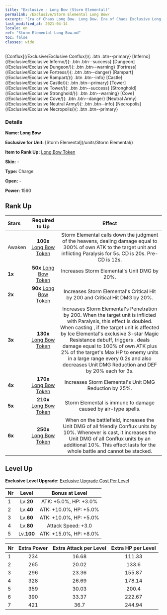 ```yaml
---
title: "Exclusive - Long Bow (Storm Elemental)"
permalink: /Exclusive/Storm Elemental Long Bow/
excerpt: "Era of Chaos Long Bow. Long Bow. Era of Chaos Exclusive Long Bow. Storm Elemental Exclusive."
last_modified_at: 2021-04-14
locale: en
ref: "Storm Elemental Long Bow.md"
toc: false
classes: wide
---
```

 [Conflux](/Exclusive/Exclusive Conflux/){: .btn .btn--primary} [Inferno](/Exclusive/Exclusive Inferno/){: .btn .btn--success} [Dungeon](/Exclusive/Exclusive Dungeon/){: .btn .btn--warning} [Fortress](/Exclusive/Exclusive Fortress/){: .btn .btn--danger} [Rampart](/Exclusive/Exclusive Rampart/){: .btn .btn--info} [Castle](/Exclusive/Exclusive Castle/){: .btn .btn--primary} [Tower](/Exclusive/Exclusive Tower/){: .btn .btn--success} [Stronghold](/Exclusive/Exclusive Stronghold/){: .btn .btn--warning} [Cove](/Exclusive/Exclusive Cove/){: .btn .btn--danger} [Neutral Army](/Exclusive/Exclusive Neutral Army/){: .btn .btn--info} [Necropolis](/Exclusive/Exclusive Necropolis/){: .btn .btn--primary} 

### Details
 **Name: Long Bow** 

 **Exclusive for Unit:** [Storm Elemental](/units/Storm Elemental/) 

 **Item to Rank Up:** [Long Bow Token](/Items/con_914/)

 **Skin:** -

 **Type:** Charge

 **Open:** -

 **Power:** 1560

## Rank Up

  |     Stars    |  Required to Up | Effect |
  |:-------------|:---------------:|:---------------:|
  |  Awaken  | **100x** [Long Bow Token](/Items/con_914/) | <Force of Nature> Storm Elemental calls down the judgment of the heavens, dealing damage equal to 300% of own ATK to the target unit and inflicting Paralysis for 5s. CD is 20s. Pre-CD is 12s. |
  | **1x** <i class="fas fa-star"/> | **50x** [Long Bow Token](/Items/con_914/) | Increases Storm Elemental's Unit DMG by 20%. |
  | **2x** <i class="fas fa-star"/> | **90x** [Long Bow Token](/Items/con_914/) | Increases Storm Elemental's Critical Hit by 200 and Critical Hit DMG by 20%. |
  | **3x** <i class="fas fa-star"/> | **130x** [Long Bow Token](/Items/con_914/) | Increases Storm Elemental's Penetration by 200. When the target unit is inflicted with Paralysis, this effect is doubled. When casting <Force of Nature>, if the target unit is affected by Ice Elemental's exclusive 3-star Magic Resistance debuff, triggers <Elemental Rage>. <Elemental Rage> deals damage equal to 100% of own ATK plus 2% of the target's Max HP to enemy units in a large range every 0.2s and also decreases Unit DMG Reduction and DEF by 20% each for 3s. |
  | **4x** <i class="fas fa-star"/> | **170x** [Long Bow Token](/Items/con_914/) | Increases Storm Elemental's Unit DMG Reduction by 25%. |
  | **5x** <i class="fas fa-star"/> | **210x** [Long Bow Token](/Items/con_914/) | Storm Elemental is immune to damage caused by air-type spells. |
  | **6x** <i class="fas fa-star"/> | **250x** [Long Bow Token](/Items/con_914/) | <Elemental Resonance> When on the battlefield, increases the Unit DMG of all friendly Conflux units by 10%. Whenever <Force of Nature> is cast, it increases the Unit DMG of all Conflux units by an additional 10%. This effect lasts for the whole battle and cannot be stacked. |


## Level Up
 **Exclusive Level Upgrade:** [Exclusive Upgrade Cost Per Level](/Exclusive/ExclusiveUpgradeCostPerLevel/)

  |  Nr  |   Level  | Bonus at Level |
  |:-----|:--------:|:--------------:|
  | 1 | Lv.**20** | ATK: +5.0%, HP: +3.0% |
  | 2 | Lv.**40** | ATK: +10.0%, HP: +5.0% |
  | 3 | Lv.**60** | ATK: +10.0%, HP: +5.0% |
  | 4 | Lv.**80** | Attack Speed: +3.0 |
  | 5 | Lv.**100** | ATK: +15.0%, HP: +8.0% |


  |  Nr  |  Extra Power | Extra Attack per Level | Extra HP per Level |
  |:-----|:--------:|:--------:|:--------:|
  | 1 | 234 | 16.68 | 111.33 |
  | 2 | 265 | 20.02 | 133.6 |
  | 3 | 296 | 23.36 | 155.87 |
  | 4 | 328 | 26.69 | 178.14 |
  | 5 | 359 | 30.03 | 200.4 |
  | 6 | 390 | 33.37 | 222.67 |
  | 7 | 421 | 36.7 | 244.94 |


